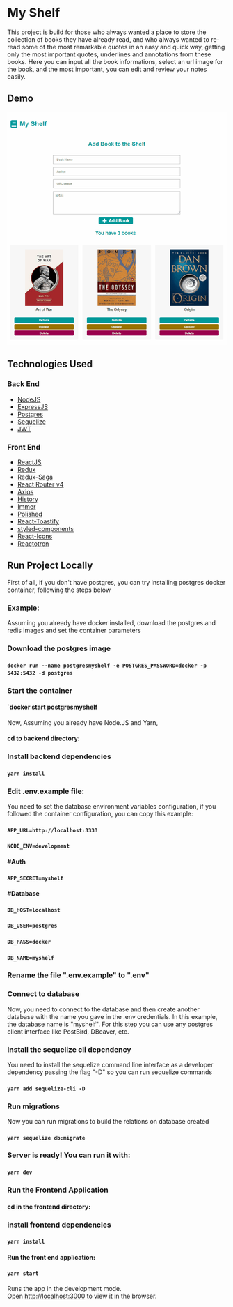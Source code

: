 # My Shelf

This project is build for those who always wanted a place to store the collection of books they have already read, and who always wanted to re-read some of the most remarkable quotes in an easy and quick way, getting only the most important quotes, underlines and annotations from these books.
Here you can input all the book informations, select an url image for the book, and the most important, you can edit and review your notes easily.

## Demo

![](MyShelfDemo.gif)

## Technologies Used

  ### Back End

  -  [NodeJS](https://nodejs.org/)
  -  [ExpressJS](https://expressjs.com/)
  -  [Postgres](https://postgresql.org/)
  -  [Sequelize](https://sequelize.org/master/)
  -  [JWT](https://jwt.io/)

  ### Front End

  -  [ReactJS](https://reactjs.org/)
  -  [Redux](https://redux.js.org/)
  -  [Redux-Saga](https://redux-saga.js.org/)
  -  [React Router v4](https://github.com/ReactTraining/react-router)
  -  [Axios](https://github.com/axios/axios)
  -  [History](https://www.npmjs.com/package/history)
  -  [Immer](https://github.com/immerjs/immer)
  -  [Polished](https://polished.js.org/)
  -  [React-Toastify](https://fkhadra.github.io/react-toastify/)
  -  [styled-components](https://www.styled-components.com/)
  -  [React-Icons](https://react-icons.netlify.com/)
  -  [Reactotron](https://infinite.red/reactotron)


## Run Project Locally

First of all, if you don't have postgres, you can try installing postgres docker container, following the steps below

### Example:
Assuming you already have docker installed, download the postgres and redis images and set the container parameters

###  Download the postgres image

#### `docker run --name postgresmyshelf -e POSTGRES_PASSWORD=docker -p 5432:5432 -d postgres`
###  Start the container

#### `docker start postgresmyshelf

Now, Assuming you already have Node.JS and Yarn,
#### cd to backend directory:

### Install backend dependencies

#### `yarn install`

### Edit .env.example file:

You need to set the database environment variables configuration, if you followed the container configuration, you can copy this example:


#### `APP_URL=http://localhost:3333`
#### `NODE_ENV=development`

#### #Auth

#### `APP_SECRET=myshelf`

#### #Database

#### `DB_HOST=localhost`
#### `DB_USER=postgres`
#### `DB_PASS=docker`
#### `DB_NAME=myshelf`


### Rename the file ".env.example" to ".env"

### Connect to database

Now, you need to connect to the database and then create another database with the name you gave in the .env credentials. In this example, the database name is "myshelf". For this step you can use any postgres client interface like PostBird, DBeaver, etc.


### Install the sequelize cli dependency

You need to install the sequelize command line interface as a developer dependency passing the flag "-D" so you can run sequelize commands

#### `yarn add sequelize-cli -D`

### Run migrations

Now you can run migrations to build the relations on database created

#### `yarn sequelize db:migrate`

### Server is ready! You can run it with:

#### `yarn dev`

### Run the Frontend Application

#### cd in the frontend directory:

### install frontend dependencies

 #### `yarn install`

#### Run the front end application:

#### `yarn start`


Runs the app in the development mode.<br />
Open [http://localhost:3000](http://localhost:3000) to view it in the browser.

